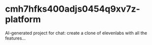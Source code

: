 # cmh7hfks400adjs0454q9xv7z-platform
AI-generated project for chat: create a clone of elevenlabs with all the features...
